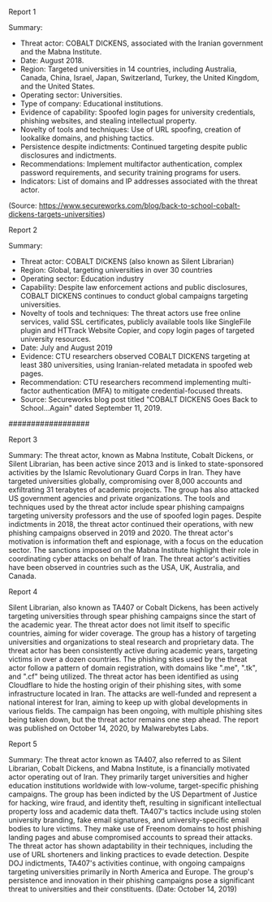 
Report 1

Summary:
- Threat actor: COBALT DICKENS, associated with the Iranian government and the Mabna Institute.
- Date: August 2018.
- Region: Targeted universities in 14 countries, including Australia, Canada, China, Israel, Japan, Switzerland, Turkey, the United Kingdom, and the United States.
- Operating sector: Universities.
- Type of company: Educational institutions.
- Evidence of capability: Spoofed login pages for university credentials, phishing websites, and stealing intellectual property.
- Novelty of tools and techniques: Use of URL spoofing, creation of lookalike domains, and phishing tactics.
- Persistence despite indictments: Continued targeting despite public disclosures and indictments.
- Recommendations: Implement multifactor authentication, complex password requirements, and security training programs for users.
- Indicators: List of domains and IP addresses associated with the threat actor.

(Source: https://www.secureworks.com/blog/back-to-school-cobalt-dickens-targets-universities)





Report 2

Summary:
- Threat actor: COBALT DICKENS (also known as Silent Librarian)
- Region: Global, targeting universities in over 30 countries
- Operating sector: Education industry
- Capability: Despite law enforcement actions and public disclosures, COBALT DICKENS continues to conduct global campaigns targeting universities.
- Novelty of tools and techniques: The threat actors use free online services, valid SSL certificates, publicly available tools like SingleFile plugin and HTTrack Website Copier, and copy login pages of targeted university resources.
- Date: July and August 2019
- Evidence: CTU researchers observed COBALT DICKENS targeting at least 380 universities, using Iranian-related metadata in spoofed web pages.
- Recommendation: CTU researchers recommend implementing multi-factor authentication (MFA) to mitigate credential-focused threats.
- Source: Secureworks blog post titled "COBALT DICKENS Goes Back to School…Again" dated September 11, 2019.

##################





Report 3

Summary:
The threat actor, known as Mabna Institute, Cobalt Dickens, or Silent Librarian, has been active since 2013 and is linked to state-sponsored activities by the Islamic Revolutionary Guard Corps in Iran. They have targeted universities globally, compromising over 8,000 accounts and exfiltrating 31 terabytes of academic projects. The group has also attacked US government agencies and private organizations. The tools and techniques used by the threat actor include spear phishing campaigns targeting university professors and the use of spoofed login pages. Despite indictments in 2018, the threat actor continued their operations, with new phishing campaigns observed in 2019 and 2020. The threat actor's motivation is information theft and espionage, with a focus on the education sector. The sanctions imposed on the Mabna Institute highlight their role in coordinating cyber attacks on behalf of Iran. The threat actor's activities have been observed in countries such as the USA, UK, Australia, and Canada.





Report 4

Silent Librarian, also known as TA407 or Cobalt Dickens, has been actively targeting universities through spear phishing campaigns since the start of the academic year. The threat actor does not limit itself to specific countries, aiming for wider coverage. The group has a history of targeting universities and organizations to steal research and proprietary data. The threat actor has been consistently active during academic years, targeting victims in over a dozen countries. The phishing sites used by the threat actor follow a pattern of domain registration, with domains like ".me", ".tk", and ".cf" being utilized. The threat actor has been identified as using Cloudflare to hide the hosting origin of their phishing sites, with some infrastructure located in Iran. The attacks are well-funded and represent a national interest for Iran, aiming to keep up with global developments in various fields. The campaign has been ongoing, with multiple phishing sites being taken down, but the threat actor remains one step ahead. The report was published on October 14, 2020, by Malwarebytes Labs.





Report 5

Summary:
The threat actor known as TA407, also referred to as Silent Librarian, Cobalt Dickens, and Mabna Institute, is a financially motivated actor operating out of Iran. They primarily target universities and higher education institutions worldwide with low-volume, target-specific phishing campaigns. The group has been indicted by the US Department of Justice for hacking, wire fraud, and identity theft, resulting in significant intellectual property loss and academic data theft. TA407's tactics include using stolen university branding, fake email signatures, and university-specific email bodies to lure victims. They make use of Freenom domains to host phishing landing pages and abuse compromised accounts to spread their attacks. The threat actor has shown adaptability in their techniques, including the use of URL shorteners and linking practices to evade detection. Despite DOJ indictments, TA407's activities continue, with ongoing campaigns targeting universities primarily in North America and Europe. The group's persistence and innovation in their phishing campaigns pose a significant threat to universities and their constituents. (Date: October 14, 2019)


